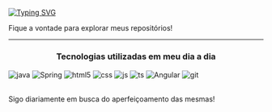 <a href="https://git.io/typing-svg"><img src="https://readme-typing-svg.demolab.com?font=Fira+Code&weight=500&size=26&duration=4500&pause=983&width=500&lines=Ol%C3%A1%2C+seja+bem+vindo+ao+meu+GitHub;Sinta-se+em+casa!" alt="Typing SVG" /></a>

<p >Fique a vontade para explorar meus repositórios!</p>

<hr>

<h3 align = center>Tecnologias utilizadas em meu dia a dia</h3>

<div style="display: inline_block">
  <img align="center" alt="java" src="https://img.shields.io/badge/Java-ED8B00?style=for-the-badge&logo=openjdk&logoColor=white" />
  <img align="center" alt="Spring" src="https://img.shields.io/badge/Spring-6DB33F?style=for-the-badge&logo=spring&logoColor=white" />
  <img align="center" alt="html5" src="https://img.shields.io/badge/HTML5-E34F26?style=for-the-badge&logo=html5&logoColor=white" />
  <img align="center" alt="css" src="https://img.shields.io/badge/CSS3-1572B6?style=for-the-badge&logo=css3&logoColor=white" />
  <img align="center" alt="js" src="https://img.shields.io/badge/JavaScript-F7DF1E?style=for-the-badge&logo=javascript&logoColor=black" />
  <img align="center" alt="ts" src="https://img.shields.io/badge/TypeScript-007ACC?style=for-the-badge&logo=typescript&logoColor=white" />
  <img align="center" alt="Angular" src="https://img.shields.io/badge/Angular-DD0031?style=for-the-badge&logo=angular&logoColor=white"/> 
  <img align="center" alt="git" src="https://img.shields.io/badge/GIT-E44C30?style=for-the-badge&logo=git&logoColor=white" />  
  </div>
  <br>
  <p>Sigo diariamente em busca do aperfeiçoamento das mesmas!</p>
